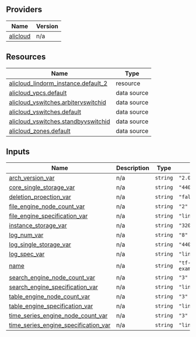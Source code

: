 <!-- BEGIN_TF_DOCS -->
## Providers

| Name | Version |
|------|---------|
| <a name="provider_alicloud"></a> [alicloud](#provider\_alicloud) | n/a |

## Resources

| Name | Type |
|------|------|
| [alicloud_lindorm_instance.default_2](https://registry.terraform.io/providers/hashicorp/alicloud/latest/docs/resources/lindorm_instance) | resource |
| [alicloud_vpcs.default](https://registry.terraform.io/providers/hashicorp/alicloud/latest/docs/data-sources/vpcs) | data source |
| [alicloud_vswitches.arbitervswitchid](https://registry.terraform.io/providers/hashicorp/alicloud/latest/docs/data-sources/vswitches) | data source |
| [alicloud_vswitches.default](https://registry.terraform.io/providers/hashicorp/alicloud/latest/docs/data-sources/vswitches) | data source |
| [alicloud_vswitches.standbyvswitchid](https://registry.terraform.io/providers/hashicorp/alicloud/latest/docs/data-sources/vswitches) | data source |
| [alicloud_zones.default](https://registry.terraform.io/providers/hashicorp/alicloud/latest/docs/data-sources/zones) | data source |

## Inputs

| Name | Description | Type | Default | Required |
|------|-------------|------|---------|:--------:|
| <a name="input_arch_version_var"></a> [arch\_version\_var](#input\_arch\_version\_var) | n/a | `string` | `"2.0"` | no |
| <a name="input_core_single_storage_var"></a> [core\_single\_storage\_var](#input\_core\_single\_storage\_var) | n/a | `string` | `"440"` | no |
| <a name="input_deletion_proection_var"></a> [deletion\_proection\_var](#input\_deletion\_proection\_var) | n/a | `string` | `"false"` | no |
| <a name="input_file_engine_node_count_var"></a> [file\_engine\_node\_count\_var](#input\_file\_engine\_node\_count\_var) | n/a | `string` | `"2"` | no |
| <a name="input_file_engine_specification_var"></a> [file\_engine\_specification\_var](#input\_file\_engine\_specification\_var) | n/a | `string` | `"lindorm.c.xlarge"` | no |
| <a name="input_instance_storage_var"></a> [instance\_storage\_var](#input\_instance\_storage\_var) | n/a | `string` | `"3200"` | no |
| <a name="input_log_num_var"></a> [log\_num\_var](#input\_log\_num\_var) | n/a | `string` | `"8"` | no |
| <a name="input_log_single_storage_var"></a> [log\_single\_storage\_var](#input\_log\_single\_storage\_var) | n/a | `string` | `"440"` | no |
| <a name="input_log_spec_var"></a> [log\_spec\_var](#input\_log\_spec\_var) | n/a | `string` | `"lindorm.sn1.2xlarge"` | no |
| <a name="input_name"></a> [name](#input\_name) | n/a | `string` | `"tf-exampleLindorminstance68217"` | no |
| <a name="input_search_engine_node_count_var"></a> [search\_engine\_node\_count\_var](#input\_search\_engine\_node\_count\_var) | n/a | `string` | `"3"` | no |
| <a name="input_search_engine_specification_var"></a> [search\_engine\_specification\_var](#input\_search\_engine\_specification\_var) | n/a | `string` | `"lindorm.g.4xlarge"` | no |
| <a name="input_table_engine_node_count_var"></a> [table\_engine\_node\_count\_var](#input\_table\_engine\_node\_count\_var) | n/a | `string` | `"3"` | no |
| <a name="input_table_engine_specification_var"></a> [table\_engine\_specification\_var](#input\_table\_engine\_specification\_var) | n/a | `string` | `"lindorm.c.8xlarge"` | no |
| <a name="input_time_series_engine_node_count_var"></a> [time\_series\_engine\_node\_count\_var](#input\_time\_series\_engine\_node\_count\_var) | n/a | `string` | `"3"` | no |
| <a name="input_time_series_engine_specification_var"></a> [time\_series\_engine\_specification\_var](#input\_time\_series\_engine\_specification\_var) | n/a | `string` | `"lindorm.g.4xlarge"` | no |
<!-- END_TF_DOCS -->    